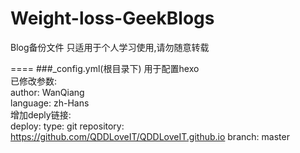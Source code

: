 # Weight-loss-GeekBlogs
Blog备份文件
只适用于个人学习使用,请勿随意转载

====
###_config.yml(根目录下)
用于配置hexo<br>
已修改参数:<br>
        author: WanQiang<br>
        language: zh-Hans<br>
增加deply链接:<br>
        deploy:
          type: git 
          repository: https://github.com/QDDLoveIT/QDDLoveIT.github.io
          branch: master
